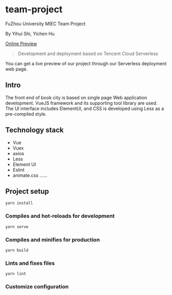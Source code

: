 # team-project

FuZhou University MIEC Team Project

By Yihui Shi, Yichen Hu

[Online Preview](http://team.yihuiblog.top/#/login)
> Development and deployment based on Tencent Cloud Serverless



You can get a live preview of our project through our Serverless deployment web page.

##  Intro

The front end of book city is based on single page Web application development. VueJS framework and its supporting tool library are used. The UI interface includes ElementUI, and CSS is developed using Less as a pre-compiled style.

## Technology stack
- Vue
- Vuex
- axios
- Less
- Element UI
- Eslint
- animate.css
......

## Project setup

```
yarn install
```

### Compiles and hot-reloads for development

```
yarn serve
```

### Compiles and minifies for production

```
yarn build
```

### Lints and fixes files

```
yarn lint
```

### Customize configuration

